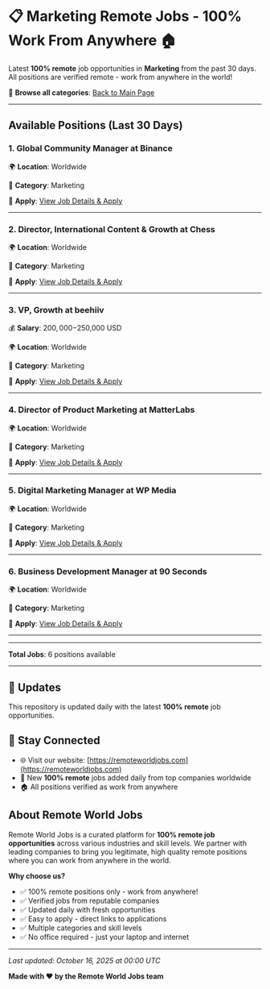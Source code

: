 # 📋 Marketing Remote Jobs - 100% Work From Anywhere 🏠

Latest **100% remote** job opportunities in **Marketing** from the past 30 days. All positions are verified remote - work from anywhere in the world!

🔗 **Browse all categories**: [Back to Main Page](README.md)

---

## Available Positions (Last 30 Days)

### 1. Global Community Manager at Binance

🌍 **Location**: Worldwide

📍 **Category**: Marketing

🔗 **Apply**: [View Job Details & Apply](https://remoteworldjobs.com/global-community-manager-binance)

---

### 2. Director, International Content & Growth at Chess

🌍 **Location**: Worldwide

📍 **Category**: Marketing

🔗 **Apply**: [View Job Details & Apply](https://remoteworldjobs.com/director-international-content-growth-chess)

---

### 3. VP, Growth at beehiiv

💰 **Salary**: $200,000-$250,000 USD

🌍 **Location**: Worldwide

📍 **Category**: Marketing

🔗 **Apply**: [View Job Details & Apply](https://remoteworldjobs.com/vp-growth-beehiiv)

---

### 4. Director of Product Marketing at MatterLabs

🌍 **Location**: Worldwide

📍 **Category**: Marketing

🔗 **Apply**: [View Job Details & Apply](https://remoteworldjobs.com/director-of-product-marketing-matterlabs)

---

### 5. Digital Marketing Manager at WP Media

🌍 **Location**: Worldwide

📍 **Category**: Marketing

🔗 **Apply**: [View Job Details & Apply](https://remoteworldjobs.com/digital-marketing-manager-wp-media)

---

### 6. Business Development Manager at 90 Seconds

🌍 **Location**: Worldwide

📍 **Category**: Marketing

🔗 **Apply**: [View Job Details & Apply](https://remoteworldjobs.com/business-development-manager-90-seconds)

---


---

**Total Jobs**: 6 positions available

---

## 🔄 Updates

This repository is updated daily with the latest **100% remote** job opportunities.

## 📧 Stay Connected

- 🌐 Visit our website: [https://remoteworldjobs.com](https://remoteworldjobs.com)
- 💼 New **100% remote** jobs added daily from top companies worldwide
- 🏠 All positions verified as work from anywhere

## About Remote World Jobs

Remote World Jobs is a curated platform for **100% remote job opportunities** across various industries and skill levels. We partner with leading companies to bring you legitimate, high quality remote positions where you can work from anywhere in the world.

**Why choose us?**
- ✅ 100% remote positions only - work from anywhere!
- ✅ Verified jobs from reputable companies
- ✅ Updated daily with fresh opportunities
- ✅ Easy to apply - direct links to applications
- ✅ Multiple categories and skill levels
- ✅ No office required - just your laptop and internet

---

_Last updated: October 16, 2025 at 00:00 UTC_

**Made with ❤️ by the Remote World Jobs team**

